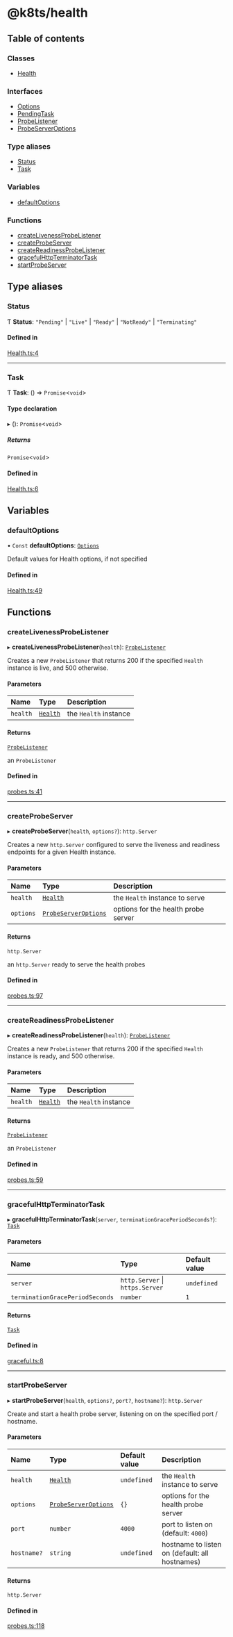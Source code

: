 # @k8ts/health

## Table of contents

### Classes

- [Health](classes/health.md)

### Interfaces

- [Options](interfaces/options.md)
- [PendingTask](interfaces/pendingtask.md)
- [ProbeListener](interfaces/probelistener.md)
- [ProbeServerOptions](interfaces/probeserveroptions.md)

### Type aliases

- [Status](modules.md#status)
- [Task](modules.md#task)

### Variables

- [defaultOptions](modules.md#defaultoptions)

### Functions

- [createLivenessProbeListener](modules.md#createlivenessprobelistener)
- [createProbeServer](modules.md#createprobeserver)
- [createReadinessProbeListener](modules.md#createreadinessprobelistener)
- [gracefulHttpTerminatorTask](modules.md#gracefulhttpterminatortask)
- [startProbeServer](modules.md#startprobeserver)

## Type aliases

### Status

Ƭ **Status**: `"Pending"` \| `"Live"` \| `"Ready"` \| `"NotReady"` \| `"Terminating"`

#### Defined in

[Health.ts:4](https://github.com/k8ts/health/blob/main/src/Health.ts#L4)

---

### Task

Ƭ **Task**: () => `Promise`<`void`\>

#### Type declaration

▸ (): `Promise`<`void`\>

##### Returns

`Promise`<`void`\>

#### Defined in

[Health.ts:6](https://github.com/k8ts/health/blob/main/src/Health.ts#L6)

## Variables

### defaultOptions

• `Const` **defaultOptions**: [`Options`](interfaces/options.md)

Default values for Health options, if not specified

#### Defined in

[Health.ts:49](https://github.com/k8ts/health/blob/main/src/Health.ts#L49)

## Functions

### createLivenessProbeListener

▸ **createLivenessProbeListener**(`health`): [`ProbeListener`](interfaces/probelistener.md)

Creates a new `ProbeListener` that returns 200 if the specified `Health` instance is live, and 500 otherwise.

#### Parameters

| Name     | Type                          | Description           |
| :------- | :---------------------------- | :-------------------- |
| `health` | [`Health`](classes/health.md) | the `Health` instance |

#### Returns

[`ProbeListener`](interfaces/probelistener.md)

an `ProbeListener`

#### Defined in

[probes.ts:41](https://github.com/k8ts/health/blob/main/src/probes.ts#L41)

---

### createProbeServer

▸ **createProbeServer**(`health`, `options?`): `http.Server`

Creates a new `http.Server` configured to serve the liveness and readiness endpoints for a given Health instance.

#### Parameters

| Name      | Type                                                     | Description                         |
| :-------- | :------------------------------------------------------- | :---------------------------------- |
| `health`  | [`Health`](classes/health.md)                            | the `Health` instance to serve      |
| `options` | [`ProbeServerOptions`](interfaces/probeserveroptions.md) | options for the health probe server |

#### Returns

`http.Server`

an `http.Server` ready to serve the health probes

#### Defined in

[probes.ts:97](https://github.com/k8ts/health/blob/main/src/probes.ts#L97)

---

### createReadinessProbeListener

▸ **createReadinessProbeListener**(`health`): [`ProbeListener`](interfaces/probelistener.md)

Creates a new `ProbeListener` that returns 200 if the specified `Health` instance is ready, and 500 otherwise.

#### Parameters

| Name     | Type                          | Description           |
| :------- | :---------------------------- | :-------------------- |
| `health` | [`Health`](classes/health.md) | the `Health` instance |

#### Returns

[`ProbeListener`](interfaces/probelistener.md)

an `ProbeListener`

#### Defined in

[probes.ts:59](https://github.com/k8ts/health/blob/main/src/probes.ts#L59)

---

### gracefulHttpTerminatorTask

▸ **gracefulHttpTerminatorTask**(`server`, `terminationGracePeriodSeconds?`): [`Task`](modules.md#task)

#### Parameters

| Name                            | Type                            | Default value |
| :------------------------------ | :------------------------------ | :------------ |
| `server`                        | `http.Server` \| `https.Server` | `undefined`   |
| `terminationGracePeriodSeconds` | `number`                        | `1`           |

#### Returns

[`Task`](modules.md#task)

#### Defined in

[graceful.ts:8](https://github.com/k8ts/health/blob/main/src/graceful.ts#L8)

---

### startProbeServer

▸ **startProbeServer**(`health`, `options?`, `port?`, `hostname?`): `http.Server`

Create and start a health probe server, listening on on the specified port / hostname.

#### Parameters

| Name        | Type                                                     | Default value | Description                                    |
| :---------- | :------------------------------------------------------- | :------------ | :--------------------------------------------- |
| `health`    | [`Health`](classes/health.md)                            | `undefined`   | the `Health` instance to serve                 |
| `options`   | [`ProbeServerOptions`](interfaces/probeserveroptions.md) | `{}`          | options for the health probe server            |
| `port`      | `number`                                                 | `4000`        | port to listen on (default: `4000`)            |
| `hostname?` | `string`                                                 | `undefined`   | hostname to listen on (default: all hostnames) |

#### Returns

`http.Server`

#### Defined in

[probes.ts:118](https://github.com/k8ts/health/blob/main/src/probes.ts#L118)
